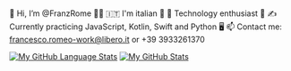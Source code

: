 <!---
FranzRome/FranzRome is a ✨ special ✨ repository because its `README.md` (this file) appears on your GitHub profile.
You can click the Preview link to take a look at your changes.
--->

👋 Hi, I’m @FranzRome 💁‍♂️
🇮🇹 I'm italian 🍝
👀 Technology enthusiast 🤖
✍️ Currently practicing JavaScript, Kotlin, Swift and Python 🖥️
📫 Contact me: francesco.romeo-work@libero.it or +39 3933261370

[![My GitHub Language Stats](https://github-readme-stats.vercel.app/api/top-langs/?username=franzrome&langs_count=8&theme=bear)]()
[![My GitHub Stats](https://github-readme-stats.vercel.app/api/?username=franzrome&count_private=true&theme=bear&showicons=true)]()

